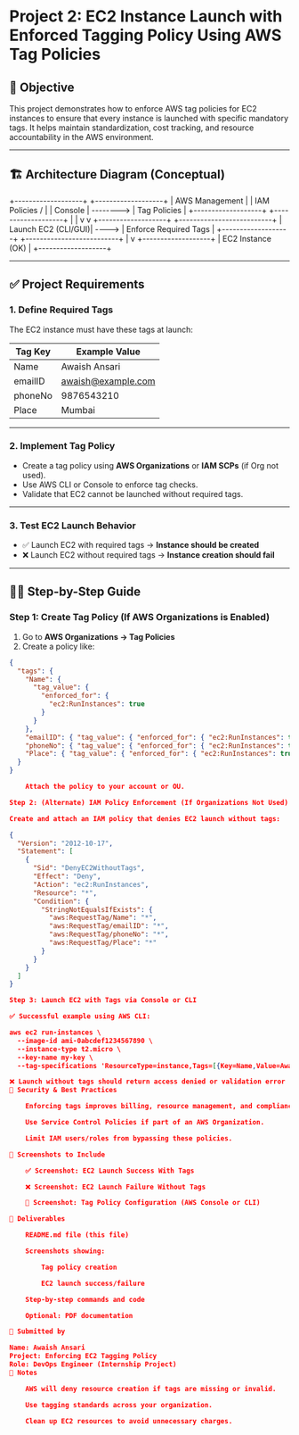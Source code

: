 # Project 2: EC2 Instance Launch with Enforced Tagging Policy Using AWS Tag Policies

## 🎯 Objective

This project demonstrates how to enforce AWS tag policies for EC2 instances to ensure that every instance is launched with specific mandatory tags. It helps maintain standardization, cost tracking, and resource accountability in the AWS environment.

---

## 🏗️ Architecture Diagram (Conceptual)

+-------------------+ +-------------------+
| AWS Management | | IAM Policies / |
| Console | --------> | Tag Policies |
+-------------------+ +-------------------+
| |
v v
+-------------------+ +--------------------------+
| Launch EC2 (CLI/GUI)| ----> | Enforce Required Tags |
+-------------------+ +--------------------------+
|
v
+-------------------+
| EC2 Instance (OK) |
+-------------------+


---

## ✅ Project Requirements

### 1. Define Required Tags

The EC2 instance must have these tags at launch:

| Tag Key | Example Value     |
|---------|-------------------|
| Name    | Awaish Ansari     |
| emailID | awaish@example.com|
| phoneNo | 9876543210        |
| Place   | Mumbai            |

---

### 2. Implement Tag Policy

- Create a tag policy using **AWS Organizations** or **IAM SCPs** (if Org not used).
- Use AWS CLI or Console to enforce tag checks.
- Validate that EC2 cannot be launched without required tags.

---

### 3. Test EC2 Launch Behavior

- ✅ Launch EC2 with required tags → **Instance should be created**
- ❌ Launch EC2 without required tags → **Instance creation should fail**

---

## 🧑‍💻 Step-by-Step Guide

### Step 1: Create Tag Policy (If AWS Organizations is Enabled)

1. Go to **AWS Organizations → Tag Policies**
2. Create a policy like:

```json
{
  "tags": {
    "Name": {
      "tag_value": {
        "enforced_for": {
          "ec2:RunInstances": true
        }
      }
    },
    "emailID": { "tag_value": { "enforced_for": { "ec2:RunInstances": true } } },
    "phoneNo": { "tag_value": { "enforced_for": { "ec2:RunInstances": true } } },
    "Place": { "tag_value": { "enforced_for": { "ec2:RunInstances": true } } }
  }
}

    Attach the policy to your account or OU.

Step 2: (Alternate) IAM Policy Enforcement (If Organizations Not Used)

Create and attach an IAM policy that denies EC2 launch without tags:

{
  "Version": "2012-10-17",
  "Statement": [
    {
      "Sid": "DenyEC2WithoutTags",
      "Effect": "Deny",
      "Action": "ec2:RunInstances",
      "Resource": "*",
      "Condition": {
        "StringNotEqualsIfExists": {
          "aws:RequestTag/Name": "*",
          "aws:RequestTag/emailID": "*",
          "aws:RequestTag/phoneNo": "*",
          "aws:RequestTag/Place": "*"
        }
      }
    }
  ]
}

Step 3: Launch EC2 with Tags via Console or CLI

✅ Successful example using AWS CLI:

aws ec2 run-instances \
  --image-id ami-0abcdef1234567890 \
  --instance-type t2.micro \
  --key-name my-key \
  --tag-specifications 'ResourceType=instance,Tags=[{Key=Name,Value=Awaish},{Key=emailID,Value=awaish@example.com},{Key=phoneNo,Value=9876543210},{Key=Place,Value=Mumbai}]'

❌ Launch without tags should return access denied or validation error
🔐 Security & Best Practices

    Enforcing tags improves billing, resource management, and compliance.

    Use Service Control Policies if part of an AWS Organization.

    Limit IAM users/roles from bypassing these policies.

📸 Screenshots to Include

    ✅ Screenshot: EC2 Launch Success With Tags

    ❌ Screenshot: EC2 Launch Failure Without Tags

    📄 Screenshot: Tag Policy Configuration (AWS Console or CLI)

📄 Deliverables

    README.md file (this file)

    Screenshots showing:

        Tag policy creation

        EC2 launch success/failure

    Step-by-step commands and code

    Optional: PDF documentation

👤 Submitted by

Name: Awaish Ansari
Project: Enforcing EC2 Tagging Policy
Role: DevOps Engineer (Internship Project)
📝 Notes

    AWS will deny resource creation if tags are missing or invalid.

    Use tagging standards across your organization.

    Clean up EC2 resources to avoid unnecessary charges.

